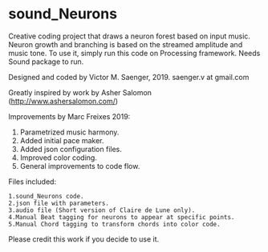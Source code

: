# sound_Neurons

Creative coding project that draws a neuron forest based on input music.
Neuron growth and branching is based on the streamed amplitude and music tone.
To use it, simply run this code on Processing framework. Needs Sound package
to run.

Designed and coded by Victor M. Saenger, 2019.
saenger.v at gmail.com

Greatly inspired by work by Asher Salomon (http://www.ashersalomon.com/)



Improvements by Marc Freixes 2019:

 1. Parametrized music harmony.
 2. Added initial pace maker.
 3. Added json configuration files.
 4. Improved color coding.
 5. General improvements to code flow.

Files included:

    1.sound_Neurons code.
    2.json file with parameters.
    3.audio file (Short version of Claire de Lune only).
    4.Manual Beat tagging for neurons to appear at specific points.
    5.Manual Chord tagging to transform chords into color code.

Please credit this work if you decide to use it.
